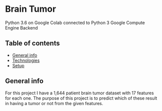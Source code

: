 # Brain Tumor 

Python 3.6 on Google Colab connected to Python 3 Google Compute Engine Backend

## Table of contents
* [General info](#general-info)
* [Technologies](#technologies)
* [Setup](#setup)


## General info 
For this project I have a 1,644 patient brain tumor dataset with 17 features for each one. The purpose of this project is to predict which of these result in having a tumor or not from the given features.
